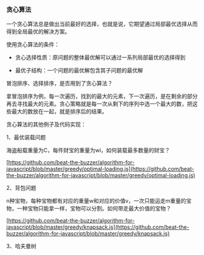 ### 贪心算法

一个贪心算法总是做出当前最好的选择，也就是说，它期望通过局部最优选择从而得到全局最优的解决方案。

使用贪心算法的条件：

 - 贪心选择性质：原问题的整体最优解可以通过一系列局部最优的选择得到

 -  最优子结构：一个问题的最优解包含其子问题的最优解

冒泡排序、选择排序，是否用到了贪心算法？

拿冒泡排序为例，每一次遍历，找到的最大的元素，下一次遍历，是在剩余的部分再去寻找最大的元素。贪心策略就是每一次从剩下的序列中选一个最大的数，把这些最大的数放在一起，就是排序后的结果。

贪心算法的其他例子及代码实现：

1、最优装载问题

海盗船载重量为C，每件财宝的重量为wi，如何装载最多数量的财宝？

[https://github.com/beat-the-buzzer/algorithm-for-javascript/blob/master/greedy/optimal-loading.js](https://github.com/beat-the-buzzer/algorithm-for-javascript/blob/master/greedy/optimal-loading.js)

2、背包问题

n种宝物，每种宝物都有对应的重量w和对应的价值v，一次只能运走m重量的宝物，一种宝物只能拿一样，宝物可以分割。如何带走最大价值的宝物？

[https://github.com/beat-the-buzzer/algorithm-for-javascript/blob/master/greedy/knapsack.js](https://github.com/beat-the-buzzer/algorithm-for-javascript/blob/master/greedy/knapsack.js)

3、哈夫曼树
